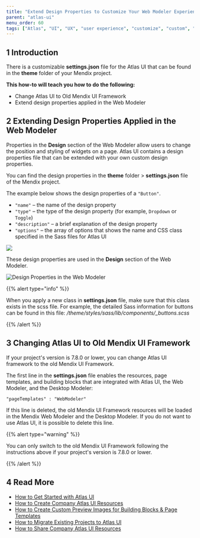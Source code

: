 ```yaml
---
title: "Extend Design Properties to Customize Your Web Modeler Experience"
parent: "atlas-ui"
menu_order: 60
tags: ["Atlas", "UI", "UX", "user experience", "customize", "custom", "studio"]
---
```


## 1 Introduction

There is a customizable **settings.json** file for the Atlas UI that can be found in the **theme** folder of your Mendix project. 

**This how-to will teach you how to do the following:**

* Change Atlas UI to Old Mendix UI Framework
* Extend design properties applied in the Web Modeler

## 2 Extending Design Properties Applied in the Web Modeler

Properties in the **Design** section of the Web Modeler allow users to change the position and styling of widgets on a page. Atlas UI contains a design properties file that can be extended with your own custom design properties.

You can find the design properties in the **theme** folder > **settings.json** file of the Mendix project.

The example below shows the design properties of a `"Button"`. 

* `"name"` – the name of the design property
* `"type"` – the type of the design property (for example, `Dropdown` or `Toggle`)
* `"description"` – a brief explanation of the design property
* `"options"` – the array of options that shows the name and CSS class specified in the Sass files for Atlas UI

![](attachments/howto/extend_settings.png)

These design properties are used in the **Design** section of the Web Modeler.

![Design Properties in the Web Modeler](attachments/extend-design-properties-to-customize-the-web-modeler-experience/wm-button-design-properties.png)

{{% alert type="info" %}}

When you apply a new class in **settings.json** file, make sure that this class exists in the scss file. For example, the detailed Sass information for buttons can be found in this file: */theme/styles/sass/lib/components/_buttons.scss*

{{% /alert %}}

## 3 Changing Atlas UI to Old Mendix UI Framework 

If your project's version is 7.8.0 or lower, you can change Atlas UI framework to the old Mendix UI Framework.

The first line in the **settings.json** file enables the resources, page templates, and building blocks that are integrated with Atlas UI, the Web Modeler, and the Desktop Modeler:

 ```"pageTemplates" : "WebModeler"```

If this line is deleted, the old Mendix UI Framework resources will be loaded in the Mendix Web Modeler and the Desktop Modeler. If you do not want to use Atlas UI, it is possible to delete this line.

{{% alert type="warning" %}}

You can only switch to the old Mendix UI Framework following the instructions above if your project's  version is 7.8.0 or lower.

{{% /alert %}}

## 4 Read More

* [How to Get Started with Atlas UI](get-started-with-atlasui)
* [How to Create Company Atlas UI Resources](create-company-atlas-ui-resources)
* [How to Create Custom Preview Images for Building Blocks & Page Templates](create-custom-preview-images-for-building-blocks-and-page-templates)
* [How to Migrate Existing Projects to Atlas UI](migrate-existing-projects-to-atlasui)
* [How to Share Company Atlas UI Resources](share-company-atlas-ui-resources)

